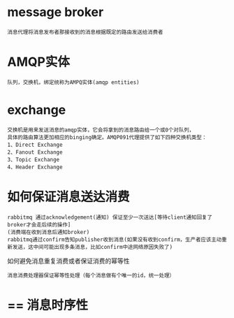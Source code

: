 message broker
====
```
消息代理将消息发布者那接收到的消息根据既定的路由发送给消费者
```
AMQP实体
==
```
队列，交换机，绑定统称为AMPQ实体(amqp entities)
```


exchange
==
```
交换机是用来发送消息的amqp实体，它会将拿到的消息路由给一个或0个对队列，
具体的路由算法更加相应的binging确定。AMQP091代理提供了如下四种交换机类型：
1、Direct Exchange
2、Fanout Exchange
3、Topic Exchange
4、Header Exchange
```

如何保证消息送达消费
==
```
rabbitmq 通过acknowledgement(通知) 保证至少一次送达[等待client通知回复了broker才会走后续的操作]
(消费端在收到消息后通知broker)
rabbitmq通过confirm告知publisher收到消息(如果没有收到confirm，生产者应该主动重新发送，这中间可能出现多条消息，比如confirm中途网络原因失败了)
```
如何避免消息重复消费或者保证消费的幂等性
```
消息消费处理器保证幂等性处理（每个消息做有个唯一的id，统一处理）
```

==
消息时序性
==
